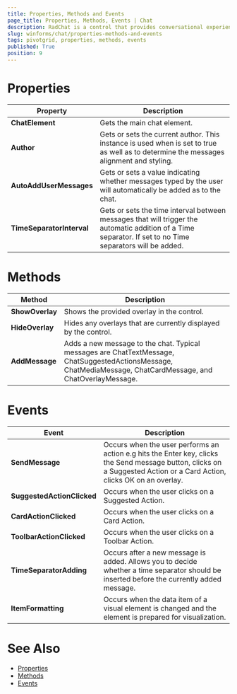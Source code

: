 ```yaml
---
title: Properties, Methods and Events
page_title: Properties, Methods, Events | Chat
description: RadChat is a control that provides conversational experience.
slug: winforms/chat/properties-methods-and-events
tags: pivotgrid, properties, methods, events
published: True
position: 9
---
```


# Properties

|Property|Description|
|------|------|
|**ChatElement**|Gets the main chat element.|
|**Author**|Gets or sets the current author. This instance is used when is set to true as well as to determine the messages alignment and styling.|
|**AutoAddUserMessages**|Gets or sets a value indicating whether messages typed by the user will automatically be added as to the chat.|
|**TimeSeparatorInterval**|Gets or sets the time interval between messages that will trigger the automatic addition of a Time separator. If set to no Time separators will be added.|

# Methods

|Method|Description|
|------|------|
|**ShowOverlay**|Shows the provided overlay in the control.|
|**HideOverlay**|Hides any overlays that are currently displayed by the control.|
|**AddMessage**|Adds a new message to the chat. Typical messages are ChatTextMessage, ChatSuggestedActionsMessage, ChatMediaMessage, ChatCardMessage, and ChatOverlayMessage.|

# Events

|Event|Description|
|------|------|
|**SendMessage**|Occurs when the user performs an action e.g hits the Enter key, clicks the Send message button, clicks on a Suggested Action or a Card Action, clicks OK on an overlay.|
|**SuggestedActionClicked**|Occurs when the user clicks on a Suggested Action.|
|**CardActionClicked**|Occurs when the user clicks on a Card Action.|
|**ToolbarActionClicked**|Occurs when the user clicks on a Toolbar Action.|
|**TimeSeparatorAdding**|Occurs after a new message is added. Allows you to decide whether a time separator should be inserted before the currently added message.|
|**ItemFormatting**|Occurs when the data item of a visual element is changed and the element is prepared for visualization.|

# See Also

* [Properties](http://docs.telerik.com/devtools/winforms/api/html/properties_t_telerik_wincontrols_ui_radchat.htm)
* [Methods](http://docs.telerik.com/devtools/winforms/api/html/methods_t_telerik_wincontrols_ui_radchat.htm)
* [Events](http://docs.telerik.com/devtools/winforms/api/html/events_t_telerik_wincontrols_ui_radchat.htm)

